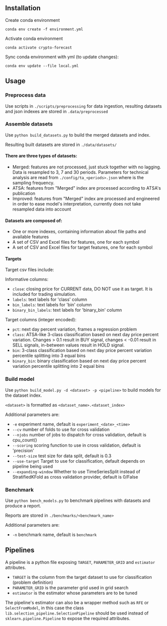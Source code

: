 ## Installation
Create conda environment

`conda env create -f environment.yml`

Activate conda environment

`conda activate crypto-forecast`

Sync conda environment with yml (to update changes):

`conda env update --file local.yml`

## Usage
### Preprocess data
Use scripts in `./scripts/preprocessing` for data ingestion, resulting datasets and json indexes are stored in `.data/preprocessed`

### Assemble datasets
Use `python build_datasets.py` to build the merged datasets and index.

Resulting built datasets are stored in `./data/datasets/`

#### There are three types of datasets:
- Merged: features are not processed, just stuck together with no lagging. Data is resampled to 3, 7 and 30 periods.
Parameters for technical analysis are read from `./config/ta_<periods>.json` where <periods> is the sampling frequency.
- ATSA: features from "Merged" index are processed according to ATSA's publication
- Improved: features from "Merged" index are processed and engineered in order to ease model's interpretation, 
currently does not take resampled data into account

#### Datasets are composed of:
- One or more indexes, containing information about file paths and available features
- A set of CSV and Excel files for features, one for each symbol
- A set of CSV and Excel files for target features, one for each symbol

#### Targets
Target csv files include:

Informative columns:
- `close`: closing price for CURRENT data, DO NOT use it as target. It is included for trading simulation.
- `labels`: text labels for 'class' column
- `bin_labels`: text labels for 'bin' column
- `binary_bin_labels`: text labels for 'binary_bin' column

Target columns (integer encoded):
- `pct`: next day percent variation, frames a regression problem
- `class`: ATSA-like 3-class classification based on next day price percent variation. Changes > 0.1 result in BUY signal, changes < -0.01 result in SELL signals, in-between values result in HOLD signal.
- `bin`: 3-class classification based on next day price percent variation percentile splitting into 3 equal bins
- `binary_bin`: binary classification based on next day price percent variation percentile splitting into 2 equal bins


### Build model
Use `python build_model.py -d <dataset> -p <pipeline>` to build models for the dataset index.

`<dataset>` is formatted as `<dataset_name>.<dataset_index>`

Additional parameters are:
- `-e` experiment name, default is `experiment_<date>_<time>`
- `--cv` number of folds to use for cross validation
- `--njobs` number of jobs to dispatch for cross validation, default is cpu_count()
- `--scoring` scoring function to use in cross validation, default is 'precision'
- `--test-size` test size for data split, default is 0.3
- `--use-target` Target to use for classification, default depends on pipeline being used
- `--expanding-window` Whether to use TimeSeriesSplit instead of StratifiedKFold as cross validation provider, default is 0/False

### Benchmark
Use `python bench_models.py` to benchmark pipelines with datasets and produce a report.

Reports are stored in `./benchmarks/<benchmark_name>`

Additional parameters are:
- `-n` benchmark name, default is `benchmark`

## Pipelines
A pipeline is a python file exposing `TARGET`, `PARAMETER_GRID` and `estimator` attributes.

- `TARGET` is the column from the target dataset to use for classification (problem definition)
- `PARAMETER_GRID` is the parameter grid used in grid search
- `estimator` is the estimator whose parameters are to be tuned

The pipeline's estimator can also be a wrapper method such as `RFE` or `SelectFromModel`, in this case
the class `lib.selection_pipeline.SelectionPipeline` should be 
used instead of `sklearn.pipeline.Pipeline` to expose the required attributes.